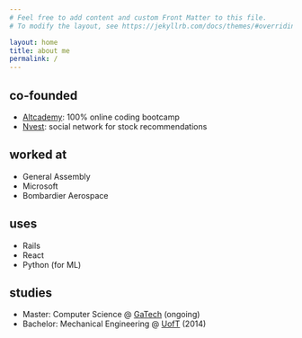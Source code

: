 ```yaml
---
# Feel free to add content and custom Front Matter to this file.
# To modify the layout, see https://jekyllrb.com/docs/themes/#overriding-theme-defaults

layout: home
title: about me
permalink: /
---
```


## co-founded

- [Altcademy](https://www.altcademy.com): 100% online coding bootcamp
- [Nvest](http://nvest.me): social network for stock recommendations

## worked at

- General Assembly
- Microsoft
- Bombardier Aerospace

## uses

- Rails
- React
- Python (for ML)

## studies

- Master: Computer Science @ [GaTech](https://www.cc.gatech.edu/future/masters/mscs) (ongoing)
- Bachelor: Mechanical Engineering @ [UofT](https://www.mie.utoronto.ca/) (2014)
